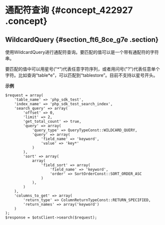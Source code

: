 # 通配符查询 {#concept_422927 .concept}

## WildcardQuery {#section_ft6_8ce_g7e .section}

使用WildcardQuery进行通配符查询。要匹配的值可以是一个带有通配符的字符串。

要匹配的值中可以用星号\("\*"\)代表任意字符序列，或者用问号\("?"\)代表任意单个字符。比如查询“table\*e”，可以匹配到“tablestore”。目前不支持以星号开头。

 **示例** 

``` {#codeblock_uit_qh4_pem}
$request = array(
    'table_name' => 'php_sdk_test',
    'index_name' => 'php_sdk_test_search_index',
    'search_query' => array(
        'offset' => 0,
        'limit' => 2,
        'get_total_count' => true,
        'query' => array(
            'query_type' => QueryTypeConst::WILDCARD_QUERY,
            'query' => array(
                'field_name' => 'keyword',
                'value' => 'key*'
            )
        ),
        'sort' => array(
            array(
                'field_sort' => array(
                    'field_name' => 'keyword',
                    'order' => SortOrderConst::SORT_ORDER_ASC
                )
            ),
        )
    ),
    'columns_to_get' => array(
        'return_type' => ColumnReturnTypeConst::RETURN_SPECIFIED,
        'return_names' => array('keyword')
    )
);
$response = $otsClient->search($request);
```

